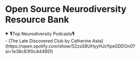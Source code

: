 # Open Source Neurodiversity Resource Bank 



<details open>
<summary>🎙️Top Neurodiversity Podcasts🎙️</summary>
- [The Late Discovered Club by Catherine Asta](https://open.spotify.com/show/52zsS8UHyyHJcYpeGDDOn0?si=1e38c63f0c44485f)
</details>
